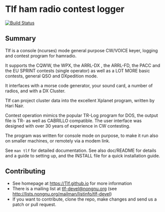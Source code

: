 # Tlf ham radio contest logger

[![Build Status](https://github.com/Tlf/tlf/actions/workflows/ci-build.yml/badge.svg)](https://github.com/Tlf/tlf/actions/workflows/ci-build.yml)

## Summary

Tlf is a console (ncurses) mode general purpose CW/VOICE keyer, logging and 
contest program for hamradio. 

It supports the CQWW, the WPX, the ARRL-DX , the ARRL-FD, the PACC and the 
EU SPRINT contests (single operator) as well as a LOT MORE basic contests, 
general QSO and DXpedition mode. 

It interfaces with a morse code generator, your sound card, a number of radios,
and with a DX Cluster. 

Tlf can project cluster data into the excellent Xplanet program, written by 
Hari Nair.

Contest operation mimics the popular TR-Log program for DOS, the output file 
is TR- as well as CABRILLO compatible. The user interface was designed with 
over 30 years of experience in CW contesting. 

The program was written for console mode on purpose, to make it run also on 
smaller machines, or remotely via a modem link. 

See `man tlf` for detailed documentation. See also doc/README for details and a guide to setting up, 
and the INSTALL file for a quick installation guide.


## Contributing

* See homepage at https://Tlf.github.io for more information
* There is a mailing list at tlf-devel@nongnu.org (see 
  http://lists.nongnu.org/mailman/listinfo/tlf-devel)
* If you want to contribute, clone the repo, make changes and send us a patch 
  or pull request.

